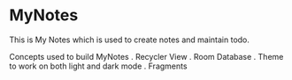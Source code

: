 # MyNotes
This is My Notes which is used to create notes and maintain todo.  

Concepts used to build MyNotes
. Recycler View
. Room Database
. Theme to work on both light and dark mode
. Fragments
